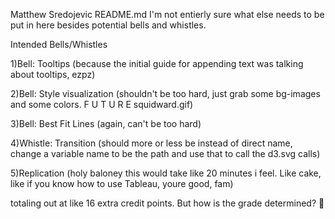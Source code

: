 Matthew Sredojevic README.md
I'm not entierly sure what else needs to be put in here besides potential bells and whistles.

Intended Bells/Whistles

1)Bell: Tooltips (because the initial guide for appending text was talking about tooltips, ezpz)

2)Bell: Style visualization (shouldn't be too hard, just grab some bg-images and some colors. F U T U R E squidward.gif)

3)Bell: Best Fit Lines (again, can't be too hard)

4)Whistle: Transition (should more or less be instead of direct name, change a variable name to be the path and use that to call the d3.svg calls)

5)Replication (holy baloney this would take like 20 minutes i feel. Like cake, like if you know how to use Tableau, youre good, fam)

totaling out at like 16 extra credit points. But how is the grade determined? :thinking:
